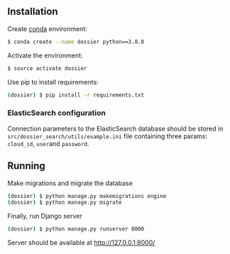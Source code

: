 ## Installation


Create [conda](https://docs.conda.io/en/latest/miniconda.html) environment:

```bash
$ conda create --name dossier python==3.8.8
```

Activate the environment:

```bash
$ source activate dossier
```

Use pip to install requirements:

```bash
(dossier) $ pip install -r requirements.txt
```

### ElasticSearch configuration

Connection parameters to the ElasticSearch database should be stored in `src/dossier_search/utils/example.ini` file containing three params: `cloud_id`, `user`and `password`.

## Running

Make migrations and migrate the database

```bash
(dossier) $ python manage.py makemigrations engine
(dossier) $ python manage.py migrate
```

Finally, run Django server

```bash
(dossier) $ python manage.py runserver 8000
```

Server should be available at http://127.0.0.1:8000/

